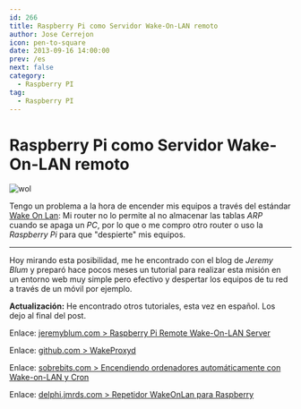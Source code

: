 ```yaml
---
id: 266
title: Raspberry Pi como Servidor Wake-On-LAN remoto
author: Jose Cerrejon
icon: pen-to-square
date: 2013-09-16 14:00:00
prev: /es
next: false
category:
  - Raspberry PI
tag:
  - Raspberry PI
---
```


# Raspberry Pi como Servidor Wake-On-LAN remoto

![wol](/images/2013/09/wol.png)

Tengo un problema a la hora de encender mis equipos a través del estándar [Wake On Lan](http://es.wikipedia.org/wiki/Wake_on_lan): Mi router no lo permite al no almacenar las tablas *ARP* cuando se apaga un *PC*, por lo que o me compro otro router o uso la *Raspberry Pi* para que "despierte" mis equipos.

- - -
Hoy mirando esta posibilidad, me he encontrado con el blog de *Jeremy Blum* y preparó hace pocos meses un tutorial para realizar esta misión en un entorno web muy simple pero efectivo y despertar los equipos de tu red a través de un móvil por ejemplo.

**Actualización:** He encontrado otros tutoriales, esta vez en español. Los dejo al final del post.

Enlace: [jeremyblum.com > Raspberry Pi Remote Wake-On-LAN Server](http://www.jeremyblum.com/2013/07/14/rpi-wol-server/)

Enlace: [github.com > WakeProxyd](https://github.com/dferg/WakeProxyd)

Enlace: [sobrebits.com > Encendiendo ordenadores automáticamente con Wake-on-LAN y Cron](http://sobrebits.com/encendiendo-ordenadores-automaticamente-con-wake-on-lan-y-cron/)

Enlace: [delphi.jmrds.com > Repetidor WakeOnLan para Raspberry ](http://delphi.jmrds.com/?q=node/89)